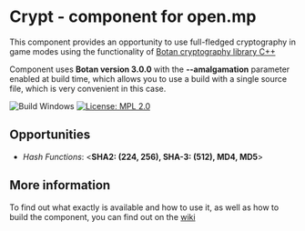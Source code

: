 # Crypt - component for open.mp
This component provides an opportunity to use full-fledged cryptography in game modes using the functionality of <a href="https://botan.randombit.net">Botan cryptography library C++</a>

Component uses <b>Botan version 3.0.0</b> with the <b>--amalgamation</b> parameter enabled at build time, which allows you to use a build with a single source file, which is very convenient in this case.

![Build Windows](https://github.com/shierru/Crypt-omp/actions/workflows/build-windows.yml/badge.svg?branch=main)
[![License: MPL 2.0](https://img.shields.io/badge/License-MPL_2.0-brightgreen.svg)](https://opensource.org/licenses/MPL-2.0)

## Opportunities
* <i>Hash Functions</i>: <<b>SHA2: (224, 256), SHA-3: (512), MD4, MD5</b>>

## More information
To find out what exactly is available and how to use it, as well as how to build the component, you can find out on the <a href="../../wiki">wiki</a>
